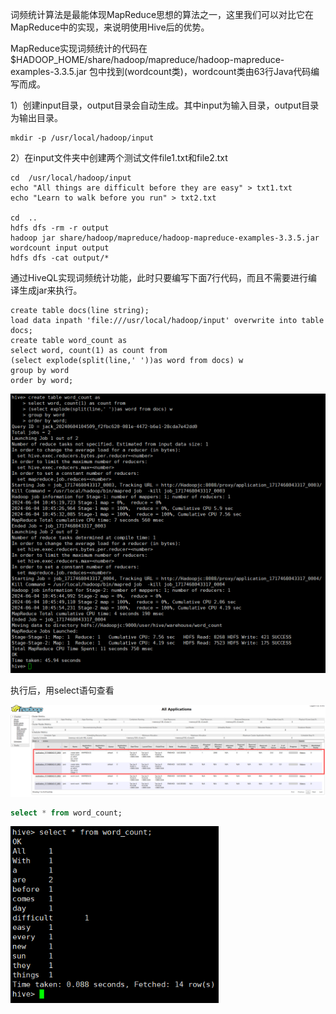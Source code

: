 词频统计算法是最能体现MapReduce思想的算法之一，这里我们可以对比它在MapReduce中的实现，来说明使用Hive后的优势。

MapReduce实现词频统计的代码在  $HADOOP_HOME/share/hadoop/mapreduce/hadoop-mapreduce-examples-3.3.5.jar  包中找到(wordcount类)，wordcount类由63行Java代码编写而成。



1）创建input目录，output目录会自动生成。其中input为输入目录，output目录为输出目录。

```language-shell
mkdir -p /usr/local/hadoop/input
```

2）在input文件夹中创建两个测试文件file1.txt和file2.txt

```language-shell
cd  /usr/local/hadoop/input
echo "All things are difficult before they are easy" > txt1.txt
echo "Learn to walk before you run" > txt2.txt

cd  ..
hdfs dfs -rm -r output
hadoop jar share/hadoop/mapreduce/hadoop-mapreduce-examples-3.3.5.jar wordcount input output
hdfs dfs -cat output/*
```



通过HiveQL实现词频统计功能，此时只要编写下面7行代码，而且不需要进行编译生成jar来执行。

```language-sql
create table docs(line string);
load data inpath 'file:///usr/local/hadoop/input' overwrite into table docs;
create table word_count as 
select word, count(1) as count from
(select explode(split(line,' '))as word from docs) w
group by word
order by word;
```

<img src="imgs/image-20240604104655153.png" alt="image-20240604104655153" style="zoom:80%;" />

执行后，用select语句查看

<img src="imgs/image-20240604104901714.png" alt="image-20240604104901714" style="zoom:80%;" />

```sql
select * from word_count;
```

<img src="imgs/image-20240604104954188.png" alt="image-20240604104954188" style="zoom:80%;" />